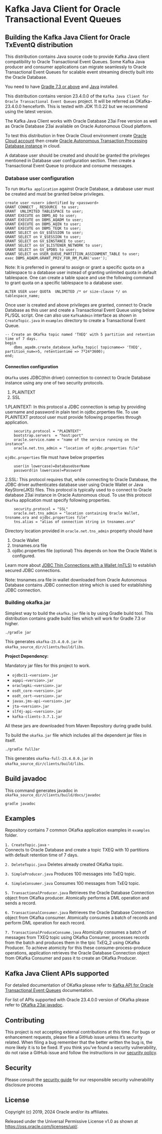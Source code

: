 
# Kafka Java Client for Oracle Transactional Event Queues 

## Building the Kafka Java Client for Oracle TxEventQ distribution

This distribution contains Java source code to provide Kafka Java client compatibility to Oracle Transactional Event Queues. Some Kafka Java producer and consumer applications can migrate seamlessly to Oracle Transactional Event Queues for scalable event streaming directly built into the Oracle Database.

You need to have [Gradle 7.3 or above](http://www.gradle.org/installation) and [Java](http://www.oracle.com/technetwork/java/javase/downloads/index.html) installed.

This distribution contains version 23.4.0.0 of the `Kafka Java Client for Oracle Transactional Event Queues` project. It will be referred as OKafka-23.4.0.0 henceforth. This is tested with JDK 11.0.22 but we recommend using the latest version.

The Kafka Java Client works with Oracle Database 23ai Free version as well as Oracle Database 23ai available on Oracle Autonomous Cloud platform. 

To test this distribution in free Oracle Cloud environment create [Oracle Cloud account](https://docs.cloud.oracle.com/en-us/iaas/Content/FreeTier/freetier.htm) then create [Oracle Autonomous Transaction Processing Database instance](https://docs.oracle.com/en/cloud/paas/autonomous-data-warehouse-cloud/tutorial-getting-started-autonomous-db/index.html) in cloud.   

A database user should be created and should be granted the privileges mentioned in Database user configuration section. Then create a Transactional Event Queue to produce and consume messages.


### Database user configuration ###

To run `OKafka application` against Oracle Database, a database user must be created and must be granted below privileges.

```roomsql
create user <user> identified by <password>
GRANT CONNECT , RESOURCE  to user;
GRANT  UNLIMITED TABLESPACE to user;
GRANT EXECUTE on DBMS_AQ to user;
GRANT EXECUTE on DBMS_AQADM to user;
GRANT EXECUTE on DBMS_AQIN to user;
GRANT EXECUTE on DBMS_TEQK to user;
GRANT SELECT on GV_$SESSION to user;
GRANT SELECT on V_$SESSION to user;
GRANT SELECT on GV_$INSTANCE to user;
GRANT SELECT on GV_$LISTENER_NETWORK to user;
GRANT SELECT on GV_$PDBS to user;
GRANT SELECT on USER_QUEUE_PARTITION_ASSIGNMENT_TABLE to user;
exec DBMS_AQADM.GRANT_PRIV_FOR_RM_PLAN('user');
```

Note:
It is preferred in general to assign or grant a specific quota on a tablespace to a database user instead of granting unlimited quota in default tablespace. One can create a table space and use the following command to grant quota on a specific tablespace to a database user.

```roomsql
ALTER USER user QUOTA  UNLIMITED /* or size-clause */ on tablespace_name;
```

Once user is created and above privileges are granted, connect to Oracle Database as this user and create a Transactional Event Queue using below PL/SQL script. One can also use `KafkaAdmin` interface as shown in `CreateTopic.java` in `examples` directory to create a Transactional Event Queue. 

```roomsql
-- Create an OKafka topic named 'TXEQ' with 5 partition and retention time of 7 days. 
begin
    dbms_aqadm.create_database_kafka_topic( topicname=> 'TXEQ', partition_num=>5, retentiontime => 7*24*3600);
end;
```

#### Connection configuration ####

`OKafka` uses JDBC(thin driver) connection to connect to Oracle Database instance using any one of two security protocols.
 
1. PLAINTEXT 
2. SSL


1.PLAINTEXT: In this protocol a JDBC connection is setup by providing username and password in plain text in ojdbc.prperties file. To use PLAINTEXT protocol user must provide following properties through application.

		security.protocol = "PLAINTEXT"
		bootstrap.servers  = "host:port"
		oracle.service.name = "name of the service running on the instance"        
		oracle.net.tns_admin = "location of ojdbc.properties file"  
		
`ojdbc.properties` file must have below properties
  
        user(in lowercase)=DatabaseUserName
        password(in lowercase)=Password

2.SSL: This protocol requires that, while connecting to Oracle Database, the JDBC driver authenticates database user using Oracle Wallet or Java KeyStore(JKS) files. This protocol is typically used to o connect to Oracle database 23ai instance in Oracle Autonomous cloud. To use this protocol `Okafka` application must specify following properties.

	    security.protocol = "SSL"
        oracle.net.tns_admin = "location containing Oracle Wallet, tnsname.ora and ojdbc.properties file"
        tns.alias = "alias of connection string in tnsnames.ora"        

Directory location provided in `oracle.net.tns_admin` property should have 
1. Oracle Wallet
2. tnsnames.ora file
3. ojdbc.properties file (optional) 
This depends on how the Oracle Wallet is configured.

Learn more about [JDBC Thin Connections with a Wallet (mTLS)](https://docs.oracle.com/en/cloud/paas/atp-cloud/atpug/connect-jdbc-thin-wallet.html#GUID-5ED3C08C-1A84-4E5A-B07A-A5114951AA9E) to establish secured JDBC connections.
              
Note: tnsnames.ora file in wallet downloaded from Oracle Autonomous Database contains JDBC connection string which is used for establishing JDBC connection.
            
### Building okafka.jar

Simplest way to build the `okafka.jar` file is by using Gradle build tool.
This distribution contains gradle build files which will work for Gradle 7.3 or higher.

```
./gradle jar
```
This generates `okafka-23.4.0.0.jar` in `okafka_source_dir/clients/build/libs`.

**Project Dependency:**

Mandatory jar files for this project to work.

* `ojdbc11-<version>.jar`
* `aqapi-<version>.jar`
* `oraclepki-<version>.jar`
* `osdt_core-<version>.jar`
* `osdt_cert-<version>.jar`
* `javax.jms-api-<version>.jar`
* `jta-<version>.jar`
* `slf4j-api-<version>.jar`
* `kafka-clients-3.7.1.jar`

All these jars are downloaded from Maven Repository during gradle build.

To build the `okafka.jar` file which includes all the dependent jar files in itself.

```
./gradle fullJar 
```
This generates `okafka-full-23.4.0.0.jar` in `okafka_source_dir/clients/build/libs`.

  
## Build javadoc


This command generates javadoc in `okafka_source_dir/clients/build/docs/javadoc`

```
gradle javadoc
```

## Examples

Repository contains 7 common OKafka application examples in `examples` folder.

`1. CreateTopic.java` -  
Connects to Oracle Database and create a topic TXEQ with 10 partitions with default retention time of 7 days.

`2. DeleteTopic.java`
Deletes already created OKafka topic.

`3. SimpleProducer.java`
Produces 100 messages into TxEQ topic.

`4. SimpleConsumer.java`
Consumes 100 messages from TxEQ topic. 

`5. TransactionalProducer.java`
Retrieves the Oracle Database Connection object from OKafka producer. Atomically performs a DML operation and sends a record. 

`6. TransactionalConsumer.java`
Retrieves the Oracle Database Connection object from OKafka consumer. Atomically consumes a batch of records and perform DML operation for each record.


`7. TransactionalProduceConsume.java`
Atomically consumes a batch of messages from TXEQ topic using OKafka Consumer, processes records from the batch and produces them in the tpic TxEQ_2 using OKafka Producer. To achieve atomicity for this these consume-process-produce operations, application retrieves the Oracle Database Connection object from OKafka Consumer and pass it to create an OKafka Producer.

## Kafka Java Client APIs supported

For detailed documentation of OKafka please refer to [Kafka API for Oracle Transactional Event Queues](https://docs.oracle.com/en/database/oracle/oracle-database/23/adque/Kafka_cient_interface_TEQ.html) documentation.

For list of APIs supported with Oracle 23.4.0.0 version of OKafka please refer to [OKafka 23ai javadoc](https://docs.oracle.com/en/database/oracle/oracle-database/23/okjdc/). 

## Contributing

This project is not accepting external contributions at this time. For bugs or enhancement requests, please file a GitHub issue unless it’s security related. When filing a bug remember that the better written the bug is, the more likely it is to be fixed. If you think you’ve found a security vulnerability, do not raise a GitHub issue and follow the instructions in our [security policy](./SECURITY.md).

## Security

Please consult the [security guide](./SECURITY.md) for our responsible security vulnerability disclosure process

## License

Copyright (c) 2019, 2024 Oracle and/or its affiliates.

Released under the Universal Permissive License v1.0 as shown at
<https://oss.oracle.com/licenses/upl/>.
